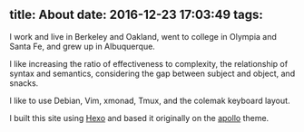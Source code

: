 title: About
date: 2016-12-23 17:03:49
tags:
---

I work and live in Berkeley and Oakland, went to college in Olympia and Santa Fe, and grew up in Albuquerque.

I like increasing the ratio of effectiveness to complexity, the relationship of syntax and semantics, considering the gap between subject and object, and snacks.

I like to use Debian, Vim, xmonad, Tmux, and the colemak keyboard layout.

I built this site using [Hexo](https://hexo.io) and based it originally on the [apollo](https://github.com/pinggod/hexo-theme-apollo) theme.
